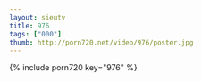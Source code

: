 ```yaml
--- 
layout: sieutv
title: 976
tags: ["000"]
thumb: http://porn720.net/video/976/poster.jpg
---
```

{% include porn720 key="976" %} 
